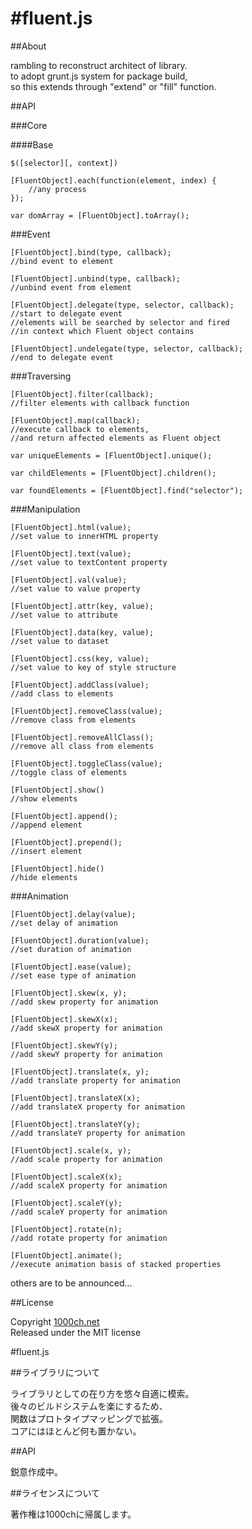 #fluent.js
======

##About

rambling to reconstruct architect of library.  
to adopt grunt.js system for package build,  
so this extends through "extend" or "fill" function.  

##API

###Core

####Base

    $([selector][, context])
    
    [FluentObject].each(function(element, index) {
    	//any process
    });
    
    var domArray = [FluentObject].toArray();

###Event

    [FluentObject].bind(type, callback);
    //bind event to element
    
    [FluentObject].unbind(type, callback);
    //unbind event from element
    
    [FluentObject].delegate(type, selector, callback);
    //start to delegate event
    //elements will be searched by selector and fired 
    //in context which Fluent object contains
    
    [FluentObject].undelegate(type, selector, callback);
    //end to delegate event

###Traversing

    [FluentObject].filter(callback);
    //filter elements with callback function
    
    [FluentObject].map(callback);
    //execute callback to elements,
    //and return affected elements as Fluent object
    
    var uniqueElements = [FluentObject].unique();
    
    var childElements = [FluentObject].children();

    var foundElements = [FluentObject].find("selector");

###Manipulation

    [FluentObject].html(value);
    //set value to innerHTML property
    
    [FluentObject].text(value);
    //set value to textContent property
    
    [FluentObject].val(value);
    //set value to value property
    
    [FluentObject].attr(key, value);
    //set value to attribute
    
    [FluentObject].data(key, value);
    //set value to dataset
    
    [FluentObject].css(key, value);
    //set value to key of style structure
    
    [FluentObject].addClass(value);
    //add class to elements
    
    [FluentObject].removeClass(value);
    //remove class from elements
    
    [FluentObject].removeAllClass();
    //remove all class from elements
    
    [FluentObject].toggleClass(value);
    //toggle class of elements
    
    [FluentObject].show()
    //show elements
    
    [FluentObject].append();
    //append element
    
    [FluentObject].prepend();
    //insert element
    
    [FluentObject].hide()
    //hide elements

###Animation

    [FluentObject].delay(value);
    //set delay of animation
    
    [FluentObject].duration(value);
    //set duration of animation
    
    [FluentObject].ease(value);
    //set ease type of animation
    
    [FluentObject].skew(x, y);
    //add skew property for animation
    
    [FluentObject].skewX(x);
    //add skewX property for animation
    
    [FluentObject].skewY(y);
    //add skewY property for animation
    
    [FluentObject].translate(x, y);
    //add translate property for animation
    
    [FluentObject].translateX(x);
    //add translateX property for animation
    
    [FluentObject].translateY(y);
    //add translateY property for animation
    
    [FluentObject].scale(x, y);
    //add scale property for animation
    
    [FluentObject].scaleX(x);
    //add scaleX property for animation
    
    [FluentObject].scaleY(y);
    //add scaleY property for animation
    
    [FluentObject].rotate(n);
    //add rotate property for animation
    
    [FluentObject].animate();
    //execute animation basis of stacked properties

others are to be announced...

##License

Copyright [1000ch.net](http://1000ch.net/)  
Released under the MIT license  

#fluent.js

##ライブラリについて

ライブラリとしての在り方を悠々自適に模索。  
後々のビルドシステムを楽にするため、  
関数はプロトタイプマッピングで拡張。  
コアにはほとんど何も置かない。  

##API

鋭意作成中。

##ライセンスについて

著作権は1000chに帰属します。  
